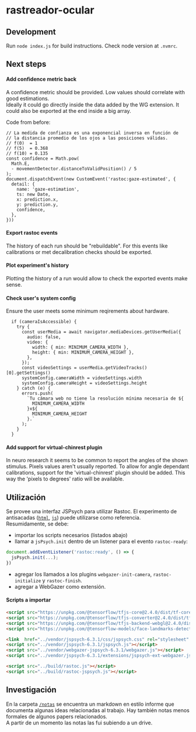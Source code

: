# rastreador-ocular

## Development

Run `node index.js` for build instructions.
Check node version at `.nvmrc`.

## Next steps

#### Add confidence metric back

A confidence metric should be provided.
Low values should correlate with good estimations.  
Ideally it could go directly inside the data added by the WG extension.
It could also be exported at the end inside a big array.

Code from before:
```
// La medida de confianza es una exponencial inversa en función de
// la distancia promedio de los ojos a las posiciones válidas.
// f(0)  = 1
// f(5)  = 0.368
// f(10) = 0.135
const confidence = Math.pow(
  Math.E,
  - movementDetector.distanceToValidPosition() / 5
);
document.dispatchEvent(new CustomEvent('rastoc:gaze-estimated', {
  detail: {
    name: 'gaze-estimation',
    ts: new Date,
    x: prediction.x,
    y: prediction.y,
    confidence,
  },
}))
```

#### Export rastoc events

The history of each run should be "rebuildable".
For this events like calibrations or met decalibration checks should be
exported.

#### Plot experiment's history

Plotting the history of a run would allow to check the exported events make
sense.

#### Check user's system config

Ensure the user meets some minimum reqirements about hardware.

```
  if (cameraIsAccessible) {
    try {
      const userMedia = await navigator.mediaDevices.getUserMedia({
        audio: false,
        video: {
          width: { min: MINIMUM_CAMERA_WIDTH },
          height: { min: MINIMUM_CAMERA_HEIGHT },
        },
      });
      const videoSettings = userMedia.getVideoTracks()[0].getSettings()
      systemConfig.cameraWidth = videoSettings.width
      systemConfig.cameraHeight = videoSettings.height
    } catch (e) {
      errors.push(
        `Tu cámara web no tiene la resolución mínima necesaria de ${
          MINIMUM_CAMERA_WIDTH
        }x${
          MINIMUM_CAMERA_HEIGHT
        }.`
      );
    }
  }
```

#### Add support for virtual-chinrest plugin

In neuro research it seems to be common to report the angles of the shown
stimulus.
Pixels values aren't usually reported.
To allow for angle dependant calibrations, support for the 'virtual-chinrest'
plugin should be added.
This way the 'pixels to degrees' ratio will be available.

## Utilización

Se provee una interfaz JSPsych para utilizar Rastoc. El
experimento de antisacadas ([`html`](/experimentos/online-experiment.html),
[`js`](/experimentos/online-experiment.js)) puede utilizarse como referencia.  
Resumidamente, se debe:
- importar los scripts necesarios (listados abajo)
- llamar a `jsPsych.init` dentro de un listener para el evento `rastoc-ready`:
```javascript
document.addEventListener('rastoc:ready', () => {
  jsPsych.init(...);
})
```
- agregar los llamados a los plugins `webgazer-init-camera`, `rastoc-initialize`
y `rastoc-finish`.
- agregar a WebGazer como extensión.

#### Scripts a importar

```html
<script src="https://unpkg.com/@tensorflow/tfjs-core@2.4.0/dist/tf-core.js"></script>
<script src="https://unpkg.com/@tensorflow/tfjs-converter@2.4.0/dist/tf-converter.js"></script>
<script src="https://unpkg.com/@tensorflow/tfjs-backend-webgl@2.4.0/dist/tf-backend-webgl.js"></script>
<script src="https://unpkg.com/@tensorflow-models/face-landmarks-detection@0.0.1/dist/face-landmarks-detection.js"></script>

<link  href="../vendor/jspsych-6.3.1/css/jspsych.css" rel="stylesheet" type="text/css">
<script src="../vendor/jspsych-6.3.1/jspsych.js"></script>
<script src="../vendor/webgazer-jspsych-6.3.1/webgazer.js"></script>
<script src="../vendor/jspsych-6.3.1/extensions/jspsych-ext-webgazer.js"></script>

<script src="../build/rastoc.js"></script>
<script src="../build/rastoc-jspsych.js"></script>
```

## Investigación

En la carpeta [`/notas`](/notas/README.md) se encuentra un markdown en estilo
informe que documenta algunas ideas relacionadas al trabajo. Hay también notas
menos formales de algunos papers relacionados.  
A partir de un momento las notas las fui subiendo a un drive.
